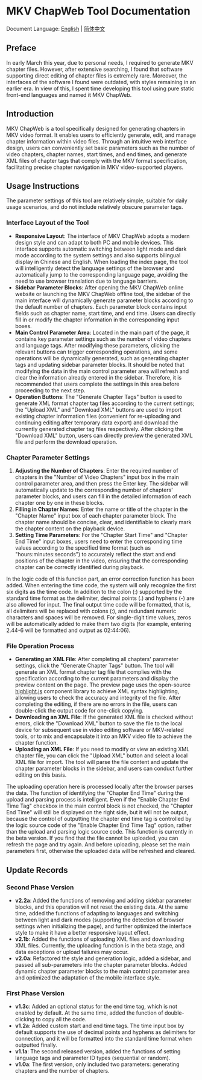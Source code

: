 # MKV ChapWeb Tool Documentation
Document Language: [English](readme.md) | [简体中文](readme-CN.md)
## Preface

In early March this year, due to personal needs, I required to generate MKV chapter files. However, after extensive searching, I found that software supporting direct editing of chapter files is extremely rare. Moreover, the interfaces of the software I found were outdated, with styles remaining in an earlier era. In view of this, I spent time developing this tool using pure static front-end languages and named it MKV ChapWeb.

## Introduction

MKV ChapWeb is a tool specifically designed for generating chapters in MKV video format. It enables users to efficiently generate, edit, and manage chapter information within video files. Through an intuitive web interface design, users can conveniently set basic parameters such as the number of video chapters, chapter names, start times, and end times, and generate XML files of chapter tags that comply with the MKV format specification, facilitating precise chapter navigation in MKV video-supported players.

## Usage Instructions
The parameter settings of this tool are relatively simple, suitable for daily usage scenarios, and do not include relatively obscure parameter tags.

### Interface Layout of the Tool
  - **Responsive Layout**: The interface of MKV ChapWeb adopts a modern design style and can adapt to both PC and mobile devices. This interface supports automatic switching between light mode and dark mode according to the system settings and also supports bilingual display in Chinese and English. When loading the index page, the tool will intelligently detect the language settings of the browser and automatically jump to the corresponding language page, avoiding the need to use browser translation due to language barriers.
  - **Sidebar Parameter Blocks**: After opening the MKV ChapWeb online website or launching the MKV ChapWeb offline tool, the sidebar of the main interface will dynamically generate parameter blocks according to the default number of chapters. Each parameter block contains input fields such as chapter name, start time, and end time. Users can directly fill in or modify the chapter information in the corresponding input boxes.
  - **Main Control Parameter Area**: Located in the main part of the page, it contains key parameter settings such as the number of video chapters and language tags. After modifying these parameters, clicking the relevant buttons can trigger corresponding operations, and some operations will be dynamically generated, such as generating chapter tags and updating sidebar parameter blocks. It should be noted that modifying the data in the main control parameter area will refresh and clear the information already entered in the sidebar. Therefore, it is recommended that users complete the settings in this area before proceeding to the next step.
  - **Operation Buttons**: The "Generate Chapter Tags" button is used to generate XML format chapter tag files according to the current settings; the "Upload XML" and "Download XML" buttons are used to import existing chapter information files (convenient for re-uploading and continuing editing after temporary data export) and download the currently generated chapter tag files respectively. After clicking the "Download XML" button, users can directly preview the generated XML file and perform the download operation.

### Chapter Parameter Settings
  1. **Adjusting the Number of Chapters**: Enter the required number of chapters in the "Number of Video Chapters" input box in the main control parameter area, and then press the Enter key. The sidebar will automatically update to the corresponding number of chapters' parameter blocks, and users can fill in the detailed information of each chapter one by one in these blocks.
  2. **Filling in Chapter Names**: Enter the name or title of the chapter in the "Chapter Name" input box of each chapter parameter block. The chapter name should be concise, clear, and identifiable to clearly mark the chapter content on the playback device.
  3. **Setting Time Parameters**: For the "Chapter Start Time" and "Chapter End Time" input boxes, users need to enter the corresponding time values according to the specified time format (such as "hours:minutes:seconds") to accurately reflect the start and end positions of the chapter in the video, ensuring that the corresponding chapter can be correctly identified during playback.

In the logic code of this function part, an error correction function has been added. When entering the time code, the system will only recognize the first six digits as the time code. In addition to the colon (:) supported by the standard time format as the delimiter, decimal points (.) and hyphens (-) are also allowed for input. The final output time code will be formatted, that is, all delimiters will be replaced with colons (:), and redundant numeric characters and spaces will be removed. For single-digit time values, zeros will be automatically added to make them two digits (for example, entering 2.44-6 will be formatted and output as 02:44:06).

### File Operation Process
  - **Generating an XML File**: After completing all chapters' parameter settings, click the "Generate Chapter Tags" button. The tool will generate an XML format chapter tag file that complies with the specification according to the current parameters and display the preview content on the page. The preview page uses the open-source [highlight.js](https://highlightjs.org/) component library to achieve XML syntax highlighting, allowing users to check the accuracy and integrity of the file. After completing the editing, if there are no errors in the file, users can double-click the output code for one-click copying.
  - **Downloading an XML File**: If the generated XML file is checked without errors, click the "Download XML" button to save the file to the local device for subsequent use in video editing software or MKV-related tools, or to mix and encapsulate it into an MKV video file to achieve the chapter function.
  - **Uploading an XML File**: If you need to modify or view an existing XML chapter file, you can click the "Upload XML" button and select a local XML file for import. The tool will parse the file content and update the chapter parameter blocks in the sidebar, and users can conduct further editing on this basis.

The uploading operation here is processed locally after the browser parses the data. The function of identifying the "Chapter End Time" during the upload and parsing process is intelligent. Even if the "Enable Chapter End Time Tag" checkbox in the main control block is not checked, the "Chapter End Time" will still be displayed on the right side, but it will not be output, because the control of outputting the chapter end time tag is controlled by the logic source code of the "Enable Chapter End Time Tag" option, rather than the upload and parsing logic source code. This function is currently in the beta version. If you find that the file cannot be uploaded, you can refresh the page and try again. And before uploading, please set the main parameters first, otherwise the uploaded data will be refreshed and cleared.

## Update Records
### Second Phase Version
  - **v2.2a**: Added the functions of removing and adding sidebar parameter blocks, and this operation will not reset the existing data. At the same time, added the functions of adapting to languages and switching between light and dark modes (supporting the detection of browser settings when initializing the page), and further optimized the interface style to make it have a better responsive layout effect.
  - **v2.1b**: Added the functions of uploading XML files and downloading XML files. Currently, the uploading function is in the beta stage, and data exceptions or upload failures may occur.
  - **v2.0a**: Refactored the style and generation logic, added a sidebar, and passed all sub-parameters into the chapter parameter blocks. Added dynamic chapter parameter blocks to the main control parameter area and optimized the adaptation of the mobile interface style.
### First Phase Version
  - **v1.3c**: Added an optional status for the end time tag, which is not enabled by default. At the same time, added the function of double-clicking to copy all the code.
  - **v1.2a**: Added custom start and end time tags. The time input box by default supports the use of decimal points and hyphens as delimiters for connection, and it will be formatted into the standard time format when outputted finally.
  - **v1.1a**: The second released version, added the functions of setting language tags and parameter ID types (sequential or random).
  - **v1.0a**: The first version, only included two parameters: generating chapters and the number of chapters.